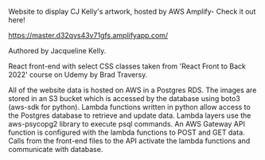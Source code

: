 Website to display CJ Kelly's artwork, hosted by AWS Amplify- Check it out here!

https://master.d32qvs43v71gfs.amplifyapp.com/

Authored by Jacqueline Kelly.

React front-end with select CSS classes taken from 'React Front to Back 2022' course on Udemy by Brad Traversy. 

All of the website data is hosted on AWS in a Postgres RDS. The images are stored in an S3 bucket which is accessed by the database using boto3 (aws-sdk for python). Lambda functions written in python allow access to the Postgres database to retrieve and update data. Lambda layers use the aws-psycopg2 library to execute psql commands. An AWS Gateway API function is configured with the lambda functions to POST and GET data. Calls from the front-end files to the API activate the lambda functions and communicate with database. 
